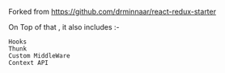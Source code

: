 Forked from https://github.com/drminnaar/react-redux-starter

On Top of that , it also includes :-
```
Hooks
Thunk
Custom MiddleWare
Context API
```

